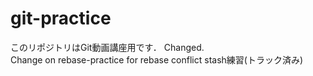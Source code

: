 # git-practice
このリポジトリはGit動画講座用です．
Changed.  
Change on rebase-practice for rebase conflict
stash練習(トラック済み)

